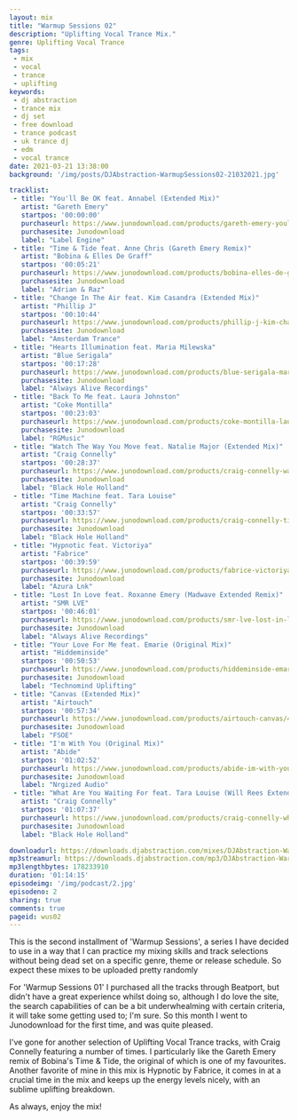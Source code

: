 ```yaml
---
layout: mix
title: "Warmup Sessions 02"
description: "Uplifting Vocal Trance Mix."
genre: Uplifting Vocal Trance
tags:
 - mix
 - vocal
 - trance
 - uplifting
keywords:
 - dj abstraction
 - trance mix
 - dj set
 - free download
 - trance podcast
 - uk trance dj
 - edm
 - vocal trance
date: 2021-03-21 13:38:00
background: '/img/posts/DJAbstraction-WarmupSessions02-21032021.jpg'

tracklist:
 - title: "You'll Be OK feat. Annabel (Extended Mix)"
   artist: "Gareth Emery"
   startpos: '00:00:00'
   purchaseurl: https://www.junodownload.com/products/gareth-emery-youll-be-ok-the-remixes/4990708-02/?track_number=2
   purchasesite: Junodownload
   label: "Label Engine"
 - title: "Time & Tide feat. Anne Chris (Gareth Emery Remix)"
   artist: "Bobina & Elles De Graff"
   startpos: '00:05:21'
   purchaseurl: https://www.junodownload.com/products/bobina-elles-de-graaf-anne-time-tide/4993615-02/?track_number=4
   purchasesite: Junodownload
   label: "Adrian & Raz"
 - title: "Change In The Air feat. Kim Casandra (Extended Mix)"
   artist: "Phillip J"
   startpos: '00:10:44'
   purchaseurl: https://www.junodownload.com/products/phillip-j-kim-change-in-the-air/4985504-02/?track_number=2
   purchasesite: Junodownload
   label: "Amsterdam Trance"
 - title: "Hearts Illumination feat. Maria Milewska"
   artist: "Blue Serigala"
   startpos: '00:17:28'
   purchaseurl: https://www.junodownload.com/products/blue-serigala-maria-hearts-illumination-extended-mix/4974368-02/
   purchasesite: Junodownload
   label: "Always Alive Recordings"
 - title: "Back To Me feat. Laura Johnston"
   artist: "Coke Montilla"
   startpos: '00:23:03'
   purchaseurl: https://www.junodownload.com/products/coke-montilla-laura-johnston-back-to-me/4827595-02/
   purchasesite: Junodownload
   label: "RGMusic"
 - title: "Watch The Way You Move feat. Natalie Major (Extended Mix)"
   artist: "Craig Connelly"
   startpos: '00:28:37'
   purchaseurl: https://www.junodownload.com/products/craig-connelly-watch-the-way-you-move/4842893-02/?track_number=1
   purchasesite: Junodownload
   label: "Black Hole Holland"
 - title: "Time Machine feat. Tara Louise"
   artist: "Craig Connelly"
   startpos: '00:33:57'
   purchaseurl: https://www.junodownload.com/products/craig-connelly-time-machine-paul-denton-extended/4873149-02/
   purchasesite: Junodownload
   label: "Black Hole Holland"
 - title: "Hypnotic feat. Victoriya"
   artist: "Fabrice"
   startpos: '00:39:59'
   purchaseurl: https://www.junodownload.com/products/fabrice-victoriya-hypnotic-original-mix/4984704-02/
   purchasesite: Junodownload
   label: "Azura Lnk"
 - title: "Lost In Love feat. Roxanne Emery (Madwave Extended Remix)"
   artist: "SMR LVE"
   startpos: '00:46:01'
   purchaseurl: https://www.junodownload.com/products/smr-lve-lost-in-love-madwave-extended/4953316-02/
   purchasesite: Junodownload
   label: "Always Alive Recordings"
 - title: "Your Love For Me feat. Emarie (Original Mix)"
   artist: "Hiddeminside"
   startpos: '00:50:53'
   purchaseurl: https://www.junodownload.com/products/hiddeminside-emarie-your-love-for-me/4942974-02/?track_number=1
   purchasesite: Junodownload
   label: "Technomind Uplifting"
 - title: "Canvas (Extended Mix)"
   artist: "Airtouch"
   startpos: '00:57:34'
   purchaseurl: https://www.junodownload.com/products/airtouch-canvas/4987381-02/?track_number=3
   purchasesite: Junodownload
   label: "FSOE"
 - title: "I'm With You (Original Mix)"
   artist: "Abide"
   startpos: '01:02:52'
   purchaseurl: https://www.junodownload.com/products/abide-im-with-you/4995895-02/
   purchasesite: Junodownload
   label: "Nrgized Audio"
 - title: "What Are You Waiting For feat. Tara Louise (Will Rees Extended Remix)"
   artist: "Craig Connelly"
   startpos: '01:07:37'
   purchaseurl: https://www.junodownload.com/products/craig-connelly-what-are-you-waiting-for/4930001-02/?track_number=1
   purchasesite: Junodownload
   label: "Black Hole Holland"

downloadurl: https://downloads.djabstraction.com/mixes/DJAbstraction-WarmupSessions02-21032021.zip
mp3streamurl: https://downloads.djabstraction.com/mp3/DJAbstraction-WarmupSessions02-21032021.mp3
mp3lengthbytes: 178233910
duration: '01:14:15'
episodeimg: '/img/podcast/2.jpg'
episodeno: 2
sharing: true
comments: true
pageid: wus02
---
```


This is the second installment of 'Warmup Sessions', a series I have decided to use in a way that I can practice my mixing skills and track selections without being dead set on a specific genre, theme or release schedule. So expect these mixes to be uploaded pretty randomly

For 'Warmup Sessions 01' I purchased all the tracks through Beatport, but didn't have a great experience whilst doing so, although I do love the site, the search capabilities of can be a bit underwhealming with certain criteria, it will take some getting used to; I'm sure. So this month I went to Junodownload for the first time, and was quite pleased.

I've gone for another selection of Uplifting Vocal Trance tracks, with Craig Connelly featuring a number of times. I particularly like the Gareth Emery remix of Bobina's Time & Tide, the original of which is one of my favourites.  Another favorite of mine in this mix is Hypnotic by Fabrice, it comes in at a crucial time in the mix and keeps up the energy levels nicely, with an sublime uplifting breakdown.

As always, enjoy the mix!